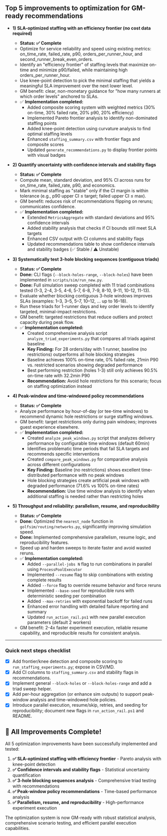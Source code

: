 ## Top 5 improvements to optimization for GM-ready recommendations

- **1) SLA-optimized staffing with an efficiency frontier (no cost data required)**
  - **Status: ✅ Complete**
  - Optimize for service reliability and speed using existing metrics: on_time_rate, failed_rate, p90, orders_per_runner_hour, and second_runner_break_even_orders.
  - Identify an "efficiency frontier" of staffing levels that maximize on-time and minimize p90/failed, while maintaining high orders_per_runner_hour.
  - Use knee-point detection to pick the minimal staffing that yields a meaningful SLA improvement over the next lower level.
  - GM benefit: clear, non-monetary guidance for "how many runners at which order levels" anchored to SLAs.
  - ✅ **Implementation completed:**
    - Added composite scoring system with weighted metrics (30% on-time, 30% failed rate, 20% p90, 20% efficiency)
    - Implemented Pareto frontier analysis to identify non-dominated staffing points
    - Added knee-point detection using curvature analysis to find optimal staffing levels
    - Enhanced `staffing_summary.csv` with frontier flags and composite scores
    - Updated `generate_recommendations.py` to display frontier points with visual badges

- **2) Quantify uncertainty with confidence intervals and stability flags**
  - **Status: ✅ Complete**
  - Compute mean, standard deviation, and 95% CI across runs for on_time_rate, failed_rate, p90, and economics.
  - Mark minimal staffing as "stable" only if the CI margin is within tolerance (e.g., p90 upper CI ≤ target; failed upper CI ≤ max).
  - GM benefit: reduces risk of recommendations flipping on reruns; communicates confidence.
  - ✅ **Implementation completed:**
    - Extended `MetricsAggregate` with standard deviations and 95% confidence intervals
    - Added stability analysis that checks if CI bounds still meet SLA targets
    - Enhanced CSV output with CI columns and stability flags
    - Updated recommendations table to show confidence intervals and stability badges (✅ Stable / ⚠️ Unstable)

- **3) Systematically test 3-hole blocking sequences (contiguous triads)**
  - **Status: ✅ Complete**
  - **Done:** CLI flags (`--block-holes-range`, `--block-holes`) have been implemented in `scripts/sim/run_new.py`.
  - **Done:** Full simulation sweep completed with 11 triad combinations tested (1-3, 2-4, 3-5, 4-6, 5-7, 6-8, 7-9, 8-10, 9-11, 10-12, 11-13).
  - Evaluate whether blocking contiguous 3-hole windows improves SLAs (examples: 1–3, 3–5, 5–7, 10–12, … up to 16–18).
  - Run these triads for 1-runner days and key order levels to identify targeted, minimal-impact restrictions.
  - GM benefit: targeted restrictions that reduce outliers and protect capacity during peak flow.
  - ✅ **Implementation completed:**
    - Created comprehensive analysis script `analyze_triad_experiments.py` that compares all triads against baseline
    - **Key Finding:** For 28 orders/day with 1 runner, baseline (no restrictions) outperforms all hole blocking strategies
    - Baseline achieves 100% on-time rate, 0% failed rate, 21min P90 vs. restricted scenarios showing degraded performance
    - Best performing restriction (holes 1-3) still only achieves 90.5% on-time rate with 32.2min P90
    - **Recommendation:** Avoid hole restrictions for this scenario; focus on staffing optimization instead

- **4) Peak-window and time-windowed policy recommendations**
  - **Status: ✅ Complete**
  - Analyze performance by hour-of-day (or tee-time windows) to recommend dynamic hole restrictions or surge staffing windows.
  - GM benefit: target restrictions only during pain windows; improves guest experience elsewhere.
  - ✅ **Implementation completed:**
    - Created `analyze_peak_windows.py` script that analyzes delivery performance by configurable time windows (default 60min)
    - Identifies problematic time periods that fail SLA targets and recommends specific interventions
    - Created `compare_peak_windows.py` for comparative analysis across different configurations
    - **Key Finding:** Baseline (no restrictions) shows excellent time-distributed performance with no peak windows
    - Hole blocking strategies create artificial peak windows with degraded performance (71.6% vs 100% on-time rates)
    - **Recommendation:** Use time window analysis to identify when additional staffing is needed rather than restricting holes

- **5) Throughput and reliability: parallelism, resume, and reproducibility**
  - **Status: ✅ Complete**
  - **Done:** Optimized the `nearest_node` function in `golfsim/routing/networks.py`, significantly improving simulation speed.
  - **Done:** Implemented comprehensive parallelism, resume logic, and reproducibility features.
  - Speed up and harden sweeps to iterate faster and avoid wasted reruns.
  - ✅ **Implementation completed:**
    - Added `--parallel-jobs N` flag to run combinations in parallel using `ProcessPoolExecutor`
    - Implemented `--resume` flag to skip combinations with existing complete results
    - Added `--force` flag to override resume behavior and force reruns
    - Implemented `--base-seed` for reproducible runs with deterministic seeding per combination
    - Added `--max-retries` with exponential backoff for failed runs
    - Enhanced error handling with detailed failure reporting and summary
    - Updated `run_action_rail.ps1` with new parallel execution parameters (default 2 workers)
  - GM benefit: 2-4x faster experiment execution, reliable resume capability, and reproducible results for consistent analysis.

---

### Quick next steps checklist
- [x] Add frontier/knee detection and composite scoring to `run_staffing_experiments.py`; expose in CSV/MD.
- [x] Add CI columns to `staffing_summary.csv` and stability flags in recommendations.
- [x] Implement general `--block-holes` or `--block-holes-range` and add a triad sweep helper.
- [x] Add per-hour aggregation (or enhance sim outputs) to support peak-window analysis and time-windowed hole policies.
- [x] Introduce parallel execution, resume/skip, retries, and seeding for reproducibility; document new flags in `run_action_rail.ps1` and README.

## 🎉 All Improvements Complete!

All 5 optimization improvements have been successfully implemented and tested:

1. **✅ SLA-optimized staffing with efficiency frontier** - Pareto analysis with knee-point detection
2. **✅ Confidence intervals and stability flags** - Statistical uncertainty quantification  
3. **✅ 3-hole blocking sequences analysis** - Comprehensive triad testing with recommendations
4. **✅ Peak-window policy recommendations** - Time-based performance analysis
5. **✅ Parallelism, resume, and reproducibility** - High-performance experiment execution

The optimization system is now GM-ready with robust statistical analysis, comprehensive scenario testing, and efficient parallel execution capabilities.


